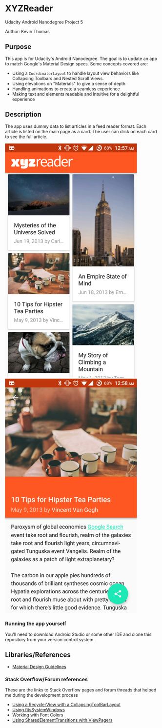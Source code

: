 # XYZReader
Udacity Android Nanodegree Project 5

Author: Kevin Thomas

## Purpose
This app is for Udacity's Android Nanodegree. The goal is to update an app to match Google's Material Design specs. Some concepts covered are:
* Using a `CoordinatorLayout` to handle layout view behaviors like Collapsing Toolbars and Nested Scroll Views. 
* Using elevations on "Materials" to give a sense of depth
* Handling animations to create a seamless experience
* Making text and elements readable and intuitive for a delightful experience

## Description
The app uses dummy data to list articles in a feed reader format. Each article is listed on the main page as a card. The user can click
on each card to see the full article. 

<img src="https://github.com/kthomas1208/XYZReader/blob/master/MainActivityScreenshot.png" width="432" height="768" />
<img src="https://github.com/kthomas1208/XYZReader/blob/master/DetailScreenshot.png" width="432" height="768" />

### Running the app yourself
You'll need to download Android Studio or some other IDE and clone this repository from your version control system. 

## Libraries/References
* [Material Design Guidelines](https://material.google.com/)

### Stack Overflow/Forum references
These are the links to Stack Overflow pages and forum threads that helped me during the development process
* [Using a RecyclerView with a CollapsingToolBarLayout ](http://stackoverflow.com/questions/30546812/coordinatorlayout-with-recyclerview-collapsingtoolbarlayout)
* [Using fitsSystemWindows](https://medium.com/google-developers/why-would-i-want-to-fitssystemwindows-4e26d9ce1eec#.cfk0beqye)
* [Working with Font Colors](http://stackoverflow.com/questions/29531840/percent-color-in-android-for-material-design)
* [Using SharedElementTransitions with ViewPagers](http://stackoverflow.com/questions/27304834/viewpager-fragments-shared-element-transitions)
